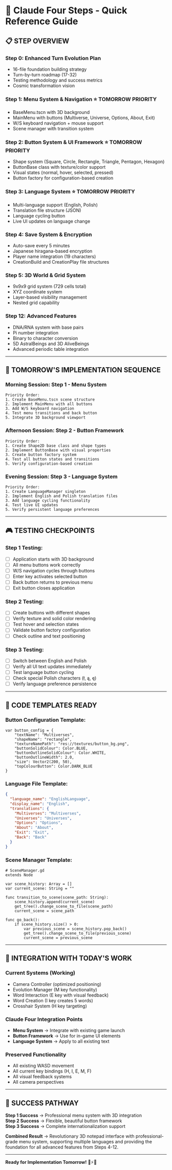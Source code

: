 # 🎯 Claude Four Steps - Quick Reference Guide

## 📋 STEP OVERVIEW

### **Step 0: Enhanced Turn Evolution Plan**
- 16-file foundation building strategy
- Turn-by-turn roadmap (17-32)  
- Testing methodology and success metrics
- Cosmic transformation vision

### **Step 1: Menu System & Navigation** ⭐ **TOMORROW PRIORITY**
- BaseMenu.tscn with 3D background
- MainMenu with buttons (Multiverse, Universe, Options, About, Exit)
- W/S keyboard navigation + mouse support
- Scene manager with transition system

### **Step 2: Button System & UI Framework** ⭐ **TOMORROW PRIORITY**
- Shape system (Square, Circle, Rectangle, Triangle, Pentagon, Hexagon)
- ButtonBase class with texture/color support
- Visual states (normal, hover, selected, pressed)
- Button factory for configuration-based creation

### **Step 3: Language System** ⭐ **TOMORROW PRIORITY**
- Multi-language support (English, Polish)
- Translation file structure (JSON)
- Language cycling button
- Live UI updates on language change

### **Step 4: Save System & Encryption**
- Auto-save every 5 minutes
- Japanese hiragana-based encryption
- Player name integration (19 characters)
- CreationBuild and CreationPlay file structures

### **Step 5: 3D World & Grid System**
- 9x9x9 grid system (729 cells total)
- XYZ coordinate system
- Layer-based visibility management
- Nested grid capability

### **Step 12: Advanced Features**
- DNA/RNA system with base pairs
- Pi number integration
- Binary to character conversion
- 5D AstralBeings and 3D AliveBeings
- Advanced periodic table integration

---

## 🚀 TOMORROW'S IMPLEMENTATION SEQUENCE

### **Morning Session: Step 1 - Menu System**
```
Priority Order:
1. Create BaseMenu.tscn scene structure
2. Implement MainMenu with all buttons
3. Add W/S keyboard navigation
4. Test menu transitions and back button
5. Integrate 3D background viewport
```

### **Afternoon Session: Step 2 - Button Framework**
```
Priority Order:
1. Create Shape2D base class and shape types
2. Implement ButtonBase with visual properties
3. Create button factory system
4. Test all button states and transitions
5. Verify configuration-based creation
```

### **Evening Session: Step 3 - Language System**
```
Priority Order:
1. Create LanguageManager singleton
2. Implement English and Polish translation files
3. Add language cycling functionality
4. Test live UI updates
5. Verify persistent language preferences
```

---

## 🎮 TESTING CHECKPOINTS

### **Step 1 Testing:**
- [ ] Application starts with 3D background
- [ ] All menu buttons work correctly
- [ ] W/S navigation cycles through buttons
- [ ] Enter key activates selected button
- [ ] Back button returns to previous menu
- [ ] Exit button closes application

### **Step 2 Testing:**
- [ ] Create buttons with different shapes
- [ ] Verify texture and solid color rendering
- [ ] Test hover and selection states
- [ ] Validate button factory configuration
- [ ] Check outline and text positioning

### **Step 3 Testing:**
- [ ] Switch between English and Polish
- [ ] Verify all UI text updates immediately
- [ ] Test language button cycling
- [ ] Check special Polish characters (ł, ą, ę)
- [ ] Verify language preference persistence

---

## 🔧 CODE TEMPLATES READY

### **Button Configuration Template:**
```gdscript
var button_config = {
    "textName": "Multiverses",
    "shapeName": "rectangle",
    "textureNamePath": "res://textures/button_bg.png", 
    "buttonSolidColour": Color.BLUE,
    "buttonOutlineSolidColour": Color.WHITE,
    "buttonOutlineWidth": 2.0,
    "size": Vector2(200, 50),
    "topColourButton": Color.DARK_BLUE
}
```

### **Language File Template:**
```json
{
  "language_name": "EnglishLanguage",
  "display_name": "English",
  "translations": {
    "Multiverses": "Multiverses",
    "Universes": "Universes", 
    "Options": "Options",
    "About": "About",
    "Exit": "Exit",
    "Back": "Back"
  }
}
```

### **Scene Manager Template:**
```gdscript
# SceneManager.gd
extends Node

var scene_history: Array = []
var current_scene: String = ""

func transition_to_scene(scene_path: String):
    scene_history.append(current_scene)
    get_tree().change_scene_to_file(scene_path)
    current_scene = scene_path

func go_back():
    if scene_history.size() > 0:
        var previous_scene = scene_history.pop_back()
        get_tree().change_scene_to_file(previous_scene)
        current_scene = previous_scene
```

---

## 🌟 INTEGRATION WITH TODAY'S WORK

### **Current Systems (Working)**
- Camera Controller (optimized positioning)
- Evolution Manager (M key functionality)
- Word Interaction (E key with visual feedback)
- Word Creation (I key creates 5 words)
- Crosshair System (H key targeting)

### **Claude Four Integration Points**
- **Menu System** → Integrate with existing game launch
- **Button Framework** → Use for in-game UI elements
- **Language System** → Apply to all existing text

### **Preserved Functionality**
- All existing WASD movement
- All current key bindings (H, I, E, M, F)
- All visual feedback systems
- All camera perspectives

---

## 🎯 SUCCESS PATHWAY

**Step 1 Success** → Professional menu system with 3D integration  
**Step 2 Success** → Flexible, beautiful button framework  
**Step 3 Success** → Complete internationalization support  

**Combined Result** → Revolutionary 3D notepad interface with professional-grade menu system, supporting multiple languages and providing the foundation for all advanced features from Steps 4-12.

---

**Ready for Implementation Tomorrow!** 🚀⚡🌟